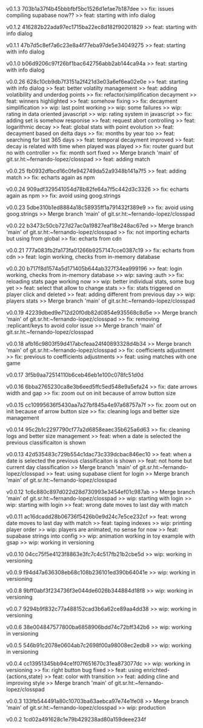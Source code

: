 v0.1.3 703b1a37f4b45bbbfbf5bc1526d1efae7b187dee
    >> fix: issues compiling supabase now??
    >> feat: starting with info dialog


v0.1.2 416282b22ada97ec1715ba22ec8d182f90201829
    >> feat: starting with info dialog


v0.1.1 47b7d5c8ef7a6c23e8a4f77eba97de5e34049275
    >> feat: starting with info dialog


v0.1.0 b06d9206c97f26bf1bac642756abb2ab144ca94a
    >> feat: starting with info dialog


v0.0.26 628c10cb9db7f3151a2f421d3e03a6ef6ea02e0e
    >> feat: starting with info dialog
    >> feat: better volatilty management
    >> feat: adding volatibility and underdog points
    >> fix: refactor/simplification decayment
    >> feat: winners highlighted
    >> feat: somehow fixing
    >> fix: decayment simplification
    >> wip: last point working
    >> wip: some failures
    >> wip: rating in data oriented javascript
    >> wip: rating system in javascript
    >> fix: adding set is somehow responise
    >> feat: request abort controlling
    >> feat: logarithmic decay
    >> feat: global stats with point evolution
    >> feat: decayment based on delta days
    >> fix: months by year too
    >> feat: searching for last 365 days
    >> feat: temporal decayment improved
    >> feat: decay  is related with time when played was played
    >> fix: router guard but no with controller
    >> fix: month sort fixed
    >> Merge branch 'main' of git.sr.ht:~fernando-lopez/closspad
    >> feat: adding match


v0.0.25 fb0932dfbcd16c0fe942749da52a9348b141a7f5
    >> feat: adding match
    >> fix: echarts again as npm


v0.0.24 909adf329541054d78b82fe64a7f5c442d3c3326
    >> fix: echarts again as npm
    >> fix: avoid using goog.strings


v0.0.23 5dbe310b1ed8884a18c58935ff1a791432f389e9
    >> fix: avoid using goog.strings
    >> Merge branch 'main' of git.sr.ht:~fernando-lopez/closspad


v0.0.22 b3473c50cb727d27ac0a19827eaf18e248ac67ed
    >> Merge branch 'main' of git.sr.ht:~fernando-lopez/closspad
    >> fix: not importing echarts but using from global
    >> fix: echarts from cdn


v0.0.21 777a083fb2fa173fa01266b9257147cce0387c19
    >> fix: echarts from cdn
    >> feat: login working, checks from in-memory database


v0.0.20 b717f8d1574a5d171405b644ab327f34ea999196
    >> feat: login working, checks from in-memory database
    >> wip: saving :auth
    >> fix: reloading stats page working now
    >> wip: better individual stats, some bug yet
    >> feat: select that allow to change stats
    >> fix: stats triggered on player click and deleted
    >> feat: adding different from previous day
    >> wip: players stats
    >> Merge branch 'main' of git.sr.ht:~fernando-lopez/closspad


v0.0.19 42239dbed9e712d20f0db82d0854e935568c8d5e
    >> Merge branch 'main' of git.sr.ht:~fernando-lopez/closspad
    >> fix: removing :replicant/keys to avoid color issue
    >> Merge branch 'main' of git.sr.ht:~fernando-lopez/closspad


v0.0.18 afb16c9803f59d417abcfeaa24f40893328d4b34
    >> Merge branch 'main' of git.sr.ht:~fernando-lopez/closspad
    >> fix: coefficients adjustment
    >> fix: previous to coefficients adjustments
    >> feat: using matches with one game


v0.0.17 3f5b9aa72514110b6ceb46eb1e100c078fc51d0d

v0.0.16 6bba2765230ca8e3b6eed5ffc5ed548e9a5efa24
    >> fix: date arrows width and gap
    >> fix: zoom out on init because of arrow button size


v0.0.15 cc10995636f5430aa7a27bf845a4e97a68757a7f
    >> fix: zoom out on init because of arrow button size
    >> fix: cleaning logs and better size management


v0.0.14 95c2b1c2297790cf77a2d6858eaec35b625a6d63
    >> fix: cleaning logs and better size management
    >> feat: when a date is selected the previous classificaiton is shown


v0.0.13 42d535483c729b554c1dac73c339dcbac846ec10
    >> feat: when a date is selected the previous classificaiton is shown
    >> feat: not home but current day classification
    >> Merge branch 'main' of git.sr.ht:~fernando-lopez/closspad
    >> feat: using supabase client for login
    >> Merge branch 'main' of git.sr.ht:~fernando-lopez/closspad


v0.0.12 1c6c880c897d022d28d730993e3454ef01c987ab
    >> Merge branch 'main' of git.sr.ht:~fernando-lopez/closspad
    >> wip: starting with login
    >> wip: starting with login
    >> feat: wrong date moves to last day with match


v0.0.11 ac16dcadd28b06736f5426b0e9d24c7e5ce232cf
    >> feat: wrong date moves to last day with match
    >> feat: taping indexes
    >> wip: printing player order
    >> wip: players are animated, no sense for now
    >> feat: supabase strings into config
    >> wip: animation working in toy example with gsap
    >> wip: working in versioning


v0.0.10 04cc75f5e4123f8863e3fc7c4c517fb21b2cbe5d
    >> wip: working in versioning


v0.0.9 f94d47a636308eb68c108b236101ed390b64041e
    >> wip: working in versioning


v0.0.8 9bff0abf3f234736f3e044de6026b344884d18f8
    >> wip: working in versioning


v0.0.7 9294b9f832c77a488152cad3b6a62ce89aa4dd38
    >> wip: working in versioning


v0.0.6 38e004847577800ba6858906bdd74c72bff342b6
    >> wip: working in versioning


v0.0.5 546b91c2078e0604ab7c2698f00a98008ec2edb8
    >> wip: working in versioning


v0.0.4 cc13951345bb94ce1f07f651670c31ea873077dc
    >> wip: working in versioning
    >> fix: right button bug fixed
    >> feat: using enrichted-{actions,state}
    >> feat: color with transition
    >> feat: adding cline and improving style
    >> Merge branch 'main' of git.sr.ht:~fernando-lopez/closspad


v0.0.3 133fb544491a80c10703ba63aebca97e74e1fe08
    >> Merge branch 'main' of git.sr.ht:~fernando-lopez/closspad
    >> wip: production


v0.0.2 1cd02a491628c1e79b429238ad80a159deee234f

